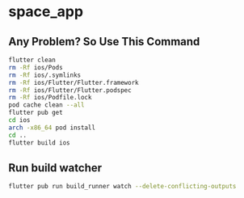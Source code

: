 # space_app

## Any Problem? So Use This Command

```bash
flutter clean
rm -Rf ios/Pods
rm -Rf ios/.symlinks
rm -Rf ios/Flutter/Flutter.framework
rm -Rf ios/Flutter/Flutter.podspec
rm -Rf ios/Podfile.lock
pod cache clean --all
flutter pub get
cd ios
arch -x86_64 pod install
cd ..
flutter build ios
```

## Run build watcher

```bash
flutter pub run build_runner watch --delete-conflicting-outputs
```

